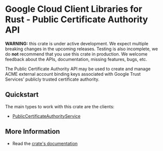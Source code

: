 # Google Cloud Client Libraries for Rust - Public Certificate Authority API

<!-- Code generated by sidekick. DO NOT EDIT. -->

**WARNING:** this crate is under active development. We expect multiple breaking
changes in the upcoming releases. Testing is also incomplete, we do **not**
recommend that you use this crate in production. We welcome feedback about the
APIs, documentation, missing features, bugs, etc.

The Public Certificate Authority API may be used to create and manage ACME
external account binding keys associated with Google Trust Services'
publicly trusted certificate authority.

## Quickstart

The main types to work with this crate are the clients:

* [PublicCertificateAuthorityService](https://docs.rs/google-cloud-security-publicca-v1/latest/google_cloud_security_publicca_v1/client/struct.PublicCertificateAuthorityService.html)

## More Information

* Read the [crate's documentation](https://docs.rs/google-cloud-security-publicca-v1/latest/google-cloud-security-publicca-v1)

